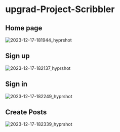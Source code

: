 # upgrad-Project-Scribbler

## Home page
![2023-12-17-181944_hyprshot](https://github.com/cosmicwanderer7/upgrad-Project-Scribbler/assets/65147258/c05d31d2-1a44-4c42-af6a-8184c5411ffa)

## Sign up
![2023-12-17-182137_hyprshot](https://github.com/cosmicwanderer7/upgrad-Project-Scribbler/assets/65147258/ce4b30a2-e598-4c97-b5f0-33fc93e2434b)

## Sign in
![2023-12-17-182249_hyprshot](https://github.com/cosmicwanderer7/upgrad-Project-Scribbler/assets/65147258/05545cac-80a7-4dd5-8e5d-db3bd9e9e6d5)

## Create Posts
![2023-12-17-182339_hyprshot](https://github.com/cosmicwanderer7/upgrad-Project-Scribbler/assets/65147258/e30a3d1f-be15-4e5c-a9e7-3bba718efed9)




